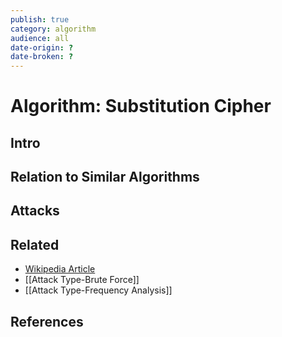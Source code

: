 ```yaml
---
publish: true
category: algorithm
audience: all
date-origin: ?
date-broken: ?
---
```

# Algorithm: Substitution Cipher
## Intro

## Relation to Similar Algorithms

## Attacks

## Related
- [Wikipedia Article](https://en.wikipedia.org/wiki/Substitution_cipher)
- [[Attack Type-Brute Force]]
- [[Attack Type-Frequency Analysis]]

## References 